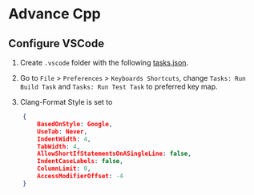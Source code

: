 # Advance Cpp

## Configure VSCode

1. Create `.vscode` folder with the following [tasks.json]().

2. Go to `File` > `Preferences` > `Keyboards Shortcuts`, change `Tasks: Run Build Task` and `Tasks: Run Test Task` to preferred key map.

3. Clang-Format Style is set to

```json
    { 
        BasedOnStyle: Google, 
        UseTab: Never, 
        IndentWidth: 4, 
        TabWidth: 4, 
        AllowShortIfStatementsOnASingleLine: false, 
        IndentCaseLabels: false, 
        ColumnLimit: 0, 
        AccessModifierOffset: -4 
    }
```
